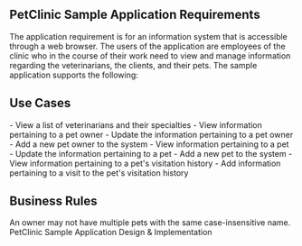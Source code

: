 <h2>PetClinic Sample Application Requirements</h2>
The application requirement is for an information system that is accessible through a web browser. The users of the application are employees of the clinic who in the course of their work need to view and manage information regarding the veterinarians, the clients, and their pets. The sample application supports the following:

<h2>Use Cases</h2>
 - View a list of veterinarians and their specialties
 - View information pertaining to a pet owner
 - Update the information pertaining to a pet owner
 - Add a new pet owner to the system
 - View information pertaining to a pet
 - Update the information pertaining to a pet
 - Add a new pet to the system
 - View information pertaining to a pet's visitation history
 - Add information pertaining to a visit to the pet's visitation history

<h2>Business Rules</h2>
An owner may not have multiple pets with the same case-insensitive name. PetClinic Sample Application Design & Implementation